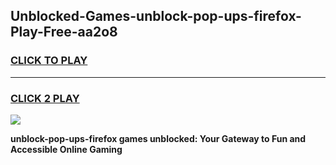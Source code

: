 
## Unblocked-Games-unblock-pop-ups-firefox-Play-Free-aa2o8
<h3>
<a href="https://premium76.site?title=unblock-pop-ups-firefox&ref=23A">CLICK TO PLAY</a></h3>
<hr>

<h3>
<a href="https://premium76.site?title=unblock-pop-ups-firefox&ref=23A">CLICK 2 PLAY</a>
  
</h3>

<a href="https://premium76.site?title=unblock-pop-ups-firefox&ref=23A"><img src="https://clearcache.store/games.png"></a>


**unblock-pop-ups-firefox games unblocked: Your Gateway to Fun and Accessible Online Gaming**
